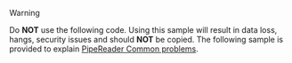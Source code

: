 > [!WARNING]
> Do **NOT** use the following code. Using this sample will result in data loss, hangs, security issues and should **NOT** be copied. The following sample is provided to explain [PipeReader Common problems](#gotchas).